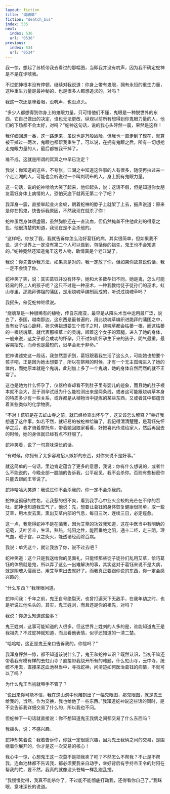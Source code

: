 ```yaml
---
layout: fiction
title: "烧魂草"
fiction: "deatch_bus"
index: 535
next:
  index: 536
  url: "0536"
previous:
  index: 534
  url: "0534"
---
```

我一惊，想起了苏桢带我去看过的那幅图，当即我并没有吭声，因为我不确定蛇神是不是在诈唬我。

不过蛇神根本没有停顿，继续对我说道：你身上带有鬼眼，拥有永恒的重生力量，这种重生力量是最神秘的，也是很多人都想追求的，对吗？

我这一次还是眯着眼，没吭声，也没点头。

“多少人都想得到你身上的鬼眼力量，只可惜他们不懂，鬼眼是一种脱世外的东西，它自己做出的决定，谁也无法更改，纵观以前所有想得到你鬼眼力量的人，他们的下场都不会太好，对吗？”蛇神这句话，说的我心头砰然一震，果然是这样！

我仔细回想一番，这一路走来，虽说也是万般凶险，但我也一直走到了现在，就算被干掉过一两次，鬼眼也都帮我重生了，可以说，在拥有鬼眼之后，所有一切想抢走鬼眼力量的人，最后都被我干掉了。

难不成，这就是所谓的冥冥之中早已注定？

我说：你知道的这些，不夸张，江湖之中知道这件事的人有很多，随便再拉过来一个走江湖的人，可能也会听说过一个叫刘明布的人，身上拥有鬼眼力量。

这一句话，说的蛇神哈哈大笑了起来，他仰起头，说：这话不假，但是知道你女朋友葛钰身体上病情的人，恐怕天底下就再无第二个了吧？

我浑身一震，直接举起业火金蛟，朝着蛇神的脖子上就架了上去，振声说道：原来是你在捣鬼，快告诉我原因，不然我现在就杀了你！

蛇神虽然身体很虚弱，虽然胸腔还在一直流血，但仍然掩盖不住他此刻的得意之色，他很清楚的知道，我现在是不会杀他的。

“这样吧，你放了我，我就告诉你怎么治好葛钰的病，其实很简单，但如果我不说，这个世界上一定没有第二个人可以做到，包括你的祖先，鬼王也不会知道的。”蛇神竟然还知道鬼王这号人物，敢情真是个老江湖了。

我说：你先告诉我方法，如果真是对的，我一定放了你，但如果你故意说假话，我一定不会饶了你。

蛇神笑了笑，说：其实葛钰并没有怀孕，她和大多数孕妇不同，她是鬼，怎么可能轻易的怀上人的孩子呢？这只不过是一种巫术，一种我教给徒子徒孙们的巫术，虹山寺里，那跪拜佛祖的蒲团，是用烧魂草编制而成的，听说过烧魂草吗？

我摇头，催促蛇神继续说。

“烧魂草是一种很稀有的植物，传自东南亚，最早是从降头术当中运用最广泛，说白了，泰国，越南那边，这东西是最普遍的，用此烧魂草编织进跪拜的蒲团之中，当有女子诚心跪拜，祈求佛祖想要生个孩子之时，烧魂草都会枯萎一根，而这枯萎的一根烧魂草，就代表那棵草上的灵魂，顺着这个女子的双腿，进入了她的身体，一般来说，这女子都会成功的怀孕，只不过如此怀孕生下来的孩子，阴气最重，最容易招鬼，而命也是最短的，迟早会死于非命。”

蛇神讲述完这一段话，我忽然意识到，葛钰跟着我生活了这么久，可能她也想要个孩子吧，正是因为她太想要了，所以在祭拜的时候，才有一个无主孤魂进入了她的体内，而她原本就是个鬼魂，此刻加上多了一个鬼魂，她的身体自然而然的就不正常了。

这也是她为什么怀孕了，仪器检查却看不到肚子里有婴儿的迹象，而且她的肚子根本就不会大，至于测孕试纸为什么能检测出来是两条线，或者这可能跟烧魂草本身的特质多少有一些关系，或许都是从植物当中提炼的某些东西，又或者其中都蕴含着某些类似的化学物质。

“不对！葛钰是在去虹山寺之前，就已经检查出怀孕了，这又该怎么解释？”幸好我想通了这件事，如若不然，就轻易的被蛇神给骗了，我记得清清楚楚，是葛钰先怀孕之后，我才骑着摩托车，带着她回娘家看看，好把喜讯传递给家人，然后再回去的时候，她的身体就已经有点不舒服了。

蛇神笑着，说了一句意味深长的话。

“有时候，你拥有了太多容易招人嫉妒的东西，对你来说不是好事。”

就这简单的一句话，里边肯定蕴含了更多的意思，我说：你有什么想说的，或者什么不能说的，今晚全部一股脑的告诉我，公平起见，我不会杀你。否则有些秘密你只能去跟阎王爷说了。

蛇神哈哈大笑道：我说过你不会杀我的，你一定不会杀我的。

蛇神这孤傲的性格，让我惹的很不爽，看到我手心中业火金蛟的光芒在不停的吞吐，蛇神也知道我生气了，他说：先，想要让葛钰的身体恢复健康很简单，取一些艾草，用木炭去熏，熏出艾草内部的气息，每日三次，连续三日，必定痊愈。

这一点，我觉得蛇神不是在骗我，因为艾草的功效我知道，这在中医当中有明确的记载，艾叶苦辛，生温，熟热，纯阳之性，能回垂绝之阳，通十二经，走三阴，理气血，暖子宫，以之灸火，能透诸经而除百病。

我说：单凭这个，就让我放了你，说不过去吧？

蛇神笑道：这个只是我送给你的见面礼，只能怪那些徒子徒孙们乱用艾草，恰巧葛钰的体质就是鬼，所以弄了这么一出难解决的事，其实这对于葛钰来说不是大病，就是阴魂入侵而已，用艾草熏出去就好了。而我真正要跟你说的东西，你一定会感兴趣的。

“什么东西？”我眯眼问道。

蛇神问我：千年之前，鬼王自号绝裂天，也曾打遍天下无敌手，在我年幼之时，也是听说过他名头的，其实，鬼王姓刘，而且还是你的祖先，对吗？

我说：你怎么知道这些事？

鬼王姓刘，这事可能知道的人很多，但这世界上姓刘的人多的是，谁能知道鬼王是我祖先？不过蛇神就知道，而且看他表情，似乎还知道的一清二楚。

“哈哈哈，这正是鬼王亲口告诉我的，你信吗？”

我浑身怦然一惊，都不知道该说什么了，鬼王和蛇神认识？既然认识，当初干嘛还带着我有模有样的去虹山寺？直接带我绕开所有的难题，什么虹山寺，云中寺，统统不用去，直接来这血池林当中，寻找蛇神，问清楚如何医治葛钰的病情，不就可以了吗？

为什么鬼王当初就甩手不管了？

“说出来你可能不信，我在这山洞中也雕刻出了一幅鬼眼图，那鬼眼图，就是鬼王给我的，当然，作为交换，我也给他了一些东西。”我知道蛇神说这些话的同时，是不会告诉我详细交易了什么的，所以我也不问。

但蛇神下一句话就直接说：你不想知道鬼王我俩之间都交易了什么东西吗？

我摇头，说：不感兴趣。

蛇神却笑着说：我若告诉你，你就一定很感兴趣，因为鬼王我俩之间的交易，是围绕着你展开的，你才是这一次交易的核心！

我心中一惊，心想鬼王这一次莫不是把我卖了吧？不然怎么不帮我？不止是不帮我，连血池林都不告诉我，都必须要我亲自动手，幸好背后有手持帝王令的封阳在帮我的忙，要不然，我真的就像没头苍蝇一样乱跑乱撞。

“我慢慢觉得，我真不能杀你了，不过能不能彻底打动我，还得看你自己了。”我眯眼，意味深长的说道。